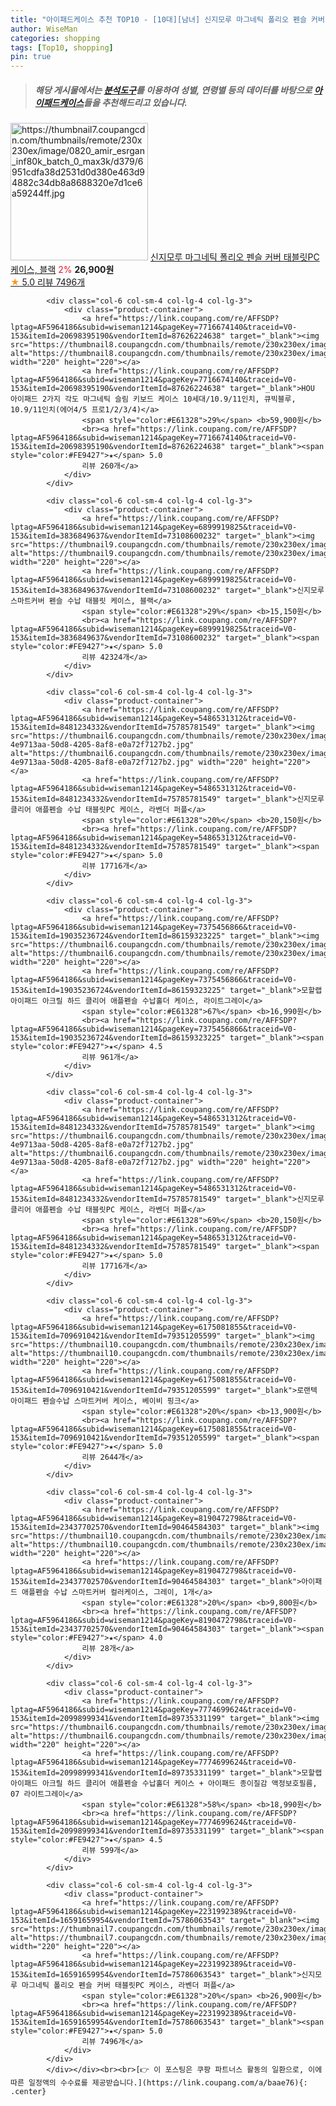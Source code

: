 ```yaml
---
title: "아이패드케이스 추천 TOP10 - [10대][남녀] 신지모루 마그네틱 폴리오 펜슬 커버 태블릿PC 케이스, 블랙"
author: WiseMan
categories: shopping
tags: [Top10, shopping]
pin: true
---
```


> ##### 해당 게시물에서는 [**분석도구**](https://itemscout.io/)를 이용하여 **성별**, **연령별** 등의 데이터를 바탕으로 [**아이패드케이스**](https://link.coupang.com/a/baae76)들을 추천해드리고 있습니다.
<div class="container"><div class="row">
            <div class="col-6 col-sm-4 col-lg-4 col-lg-3">
                <div class="product-container">
                    <a href="https://link.coupang.com/re/AFFSDP?lptag=AF5964186&subid=wiseman1214&pageKey=2231992389&traceid=V0-153&itemId=16591659967&vendorItemId=75786063418" target="_blank"><img src="https://thumbnail7.coupangcdn.com/thumbnails/remote/230x230ex/image/0820_amir_esrgan_inf80k_batch_0_max3k/d379/6951cdfa38d2531d0d380e463d94882c34db8a8688320e7d1ce6a59244ff.jpg" alt="https://thumbnail7.coupangcdn.com/thumbnails/remote/230x230ex/image/0820_amir_esrgan_inf80k_batch_0_max3k/d379/6951cdfa38d2531d0d380e463d94882c34db8a8688320e7d1ce6a59244ff.jpg" width="220" height="220"></a>
                    <a href="https://link.coupang.com/re/AFFSDP?lptag=AF5964186&subid=wiseman1214&pageKey=2231992389&traceid=V0-153&itemId=16591659967&vendorItemId=75786063418" target="_blank">신지모루 마그네틱 폴리오 펜슬 커버 태블릿PC 케이스, 블랙</a>
                    <span style="color:#E61328">2%</span> <b>26,900원</b>
                    <br><a href="https://link.coupang.com/re/AFFSDP?lptag=AF5964186&subid=wiseman1214&pageKey=2231992389&traceid=V0-153&itemId=16591659967&vendorItemId=75786063418" target="_blank"><span style="color:#FE9427">★</span> 5.0
                    리뷰 7496개</a>
                </div>
            </div>
            
            <div class="col-6 col-sm-4 col-lg-4 col-lg-3">
                <div class="product-container">
                    <a href="https://link.coupang.com/re/AFFSDP?lptag=AF5964186&subid=wiseman1214&pageKey=7716674140&traceid=V0-153&itemId=20698395190&vendorItemId=87626224638" target="_blank"><img src="https://thumbnail8.coupangcdn.com/thumbnails/remote/230x230ex/image/vendor_inventory/bdbf/46c4f4439fc9434b7731bc21b819bd308bbb99d37c58ce6efedafec5b58d.jpg" alt="https://thumbnail8.coupangcdn.com/thumbnails/remote/230x230ex/image/vendor_inventory/bdbf/46c4f4439fc9434b7731bc21b819bd308bbb99d37c58ce6efedafec5b58d.jpg" width="220" height="220"></a>
                    <a href="https://link.coupang.com/re/AFFSDP?lptag=AF5964186&subid=wiseman1214&pageKey=7716674140&traceid=V0-153&itemId=20698395190&vendorItemId=87626224638" target="_blank">HOU 아이패드 2가지 각도 마그네틱 슬림 키보드 케이스 10세대/10.9/11인치, 큐빅블루, 10.9/11인치(에어4/5 프로1/2/3/4)</a>
                    <span style="color:#E61328">29%</span> <b>59,900원</b>
                    <br><a href="https://link.coupang.com/re/AFFSDP?lptag=AF5964186&subid=wiseman1214&pageKey=7716674140&traceid=V0-153&itemId=20698395190&vendorItemId=87626224638" target="_blank"><span style="color:#FE9427">★</span> 5.0
                    리뷰 260개</a>
                </div>
            </div>
            
            <div class="col-6 col-sm-4 col-lg-4 col-lg-3">
                <div class="product-container">
                    <a href="https://link.coupang.com/re/AFFSDP?lptag=AF5964186&subid=wiseman1214&pageKey=6899919825&traceid=V0-153&itemId=3836849637&vendorItemId=73108600232" target="_blank"><img src="https://thumbnail9.coupangcdn.com/thumbnails/remote/230x230ex/image/0820_amir_esrgan_inf80k_batch_0_max3k/da83/76a1674d084346bf3ee82c87134336fc2629431fef7f2660c2243154dda4.jpg" alt="https://thumbnail9.coupangcdn.com/thumbnails/remote/230x230ex/image/0820_amir_esrgan_inf80k_batch_0_max3k/da83/76a1674d084346bf3ee82c87134336fc2629431fef7f2660c2243154dda4.jpg" width="220" height="220"></a>
                    <a href="https://link.coupang.com/re/AFFSDP?lptag=AF5964186&subid=wiseman1214&pageKey=6899919825&traceid=V0-153&itemId=3836849637&vendorItemId=73108600232" target="_blank">신지모루 스마트커버 펜슬 수납 태블릿 케이스, 블랙</a>
                    <span style="color:#E61328">29%</span> <b>15,150원</b>
                    <br><a href="https://link.coupang.com/re/AFFSDP?lptag=AF5964186&subid=wiseman1214&pageKey=6899919825&traceid=V0-153&itemId=3836849637&vendorItemId=73108600232" target="_blank"><span style="color:#FE9427">★</span> 5.0
                    리뷰 42324개</a>
                </div>
            </div>
            
            <div class="col-6 col-sm-4 col-lg-4 col-lg-3">
                <div class="product-container">
                    <a href="https://link.coupang.com/re/AFFSDP?lptag=AF5964186&subid=wiseman1214&pageKey=5486531312&traceid=V0-153&itemId=8481234332&vendorItemId=75785781549" target="_blank"><img src="https://thumbnail6.coupangcdn.com/thumbnails/remote/230x230ex/image/retail/images/1257674761816392-4e9713aa-50d8-4205-8af8-e0a72f7127b2.jpg" alt="https://thumbnail6.coupangcdn.com/thumbnails/remote/230x230ex/image/retail/images/1257674761816392-4e9713aa-50d8-4205-8af8-e0a72f7127b2.jpg" width="220" height="220"></a>
                    <a href="https://link.coupang.com/re/AFFSDP?lptag=AF5964186&subid=wiseman1214&pageKey=5486531312&traceid=V0-153&itemId=8481234332&vendorItemId=75785781549" target="_blank">신지모루 클리어 애플펜슬 수납 태블릿PC 케이스, 라벤더 퍼플</a>
                    <span style="color:#E61328">20%</span> <b>20,150원</b>
                    <br><a href="https://link.coupang.com/re/AFFSDP?lptag=AF5964186&subid=wiseman1214&pageKey=5486531312&traceid=V0-153&itemId=8481234332&vendorItemId=75785781549" target="_blank"><span style="color:#FE9427">★</span> 5.0
                    리뷰 17716개</a>
                </div>
            </div>
            
            <div class="col-6 col-sm-4 col-lg-4 col-lg-3">
                <div class="product-container">
                    <a href="https://link.coupang.com/re/AFFSDP?lptag=AF5964186&subid=wiseman1214&pageKey=7375456866&traceid=V0-153&itemId=19035236724&vendorItemId=86159323225" target="_blank"><img src="https://thumbnail6.coupangcdn.com/thumbnails/remote/230x230ex/image/vendor_inventory/88fc/3c38f2adaa53c3245d153897a8a160a75e9cde125ecdf4b572a36d7a8670.png" alt="https://thumbnail6.coupangcdn.com/thumbnails/remote/230x230ex/image/vendor_inventory/88fc/3c38f2adaa53c3245d153897a8a160a75e9cde125ecdf4b572a36d7a8670.png" width="220" height="220"></a>
                    <a href="https://link.coupang.com/re/AFFSDP?lptag=AF5964186&subid=wiseman1214&pageKey=7375456866&traceid=V0-153&itemId=19035236724&vendorItemId=86159323225" target="_blank">모할랩 아이패드 아크릴 하드 클리어 애플펜슬 수납홀더 케이스, 라이트그레이</a>
                    <span style="color:#E61328">67%</span> <b>16,990원</b>
                    <br><a href="https://link.coupang.com/re/AFFSDP?lptag=AF5964186&subid=wiseman1214&pageKey=7375456866&traceid=V0-153&itemId=19035236724&vendorItemId=86159323225" target="_blank"><span style="color:#FE9427">★</span> 4.5
                    리뷰 961개</a>
                </div>
            </div>
            
            <div class="col-6 col-sm-4 col-lg-4 col-lg-3">
                <div class="product-container">
                    <a href="https://link.coupang.com/re/AFFSDP?lptag=AF5964186&subid=wiseman1214&pageKey=5486531312&traceid=V0-153&itemId=8481234332&vendorItemId=75785781549" target="_blank"><img src="https://thumbnail6.coupangcdn.com/thumbnails/remote/230x230ex/image/retail/images/1257674761816392-4e9713aa-50d8-4205-8af8-e0a72f7127b2.jpg" alt="https://thumbnail6.coupangcdn.com/thumbnails/remote/230x230ex/image/retail/images/1257674761816392-4e9713aa-50d8-4205-8af8-e0a72f7127b2.jpg" width="220" height="220"></a>
                    <a href="https://link.coupang.com/re/AFFSDP?lptag=AF5964186&subid=wiseman1214&pageKey=5486531312&traceid=V0-153&itemId=8481234332&vendorItemId=75785781549" target="_blank">신지모루 클리어 애플펜슬 수납 태블릿PC 케이스, 라벤더 퍼플</a>
                    <span style="color:#E61328">69%</span> <b>20,150원</b>
                    <br><a href="https://link.coupang.com/re/AFFSDP?lptag=AF5964186&subid=wiseman1214&pageKey=5486531312&traceid=V0-153&itemId=8481234332&vendorItemId=75785781549" target="_blank"><span style="color:#FE9427">★</span> 5.0
                    리뷰 17716개</a>
                </div>
            </div>
            
            <div class="col-6 col-sm-4 col-lg-4 col-lg-3">
                <div class="product-container">
                    <a href="https://link.coupang.com/re/AFFSDP?lptag=AF5964186&subid=wiseman1214&pageKey=6175081855&traceid=V0-153&itemId=7096910421&vendorItemId=79351205599" target="_blank"><img src="https://thumbnail10.coupangcdn.com/thumbnails/remote/230x230ex/image/0820_amir_esrgan_inf80k_batch_0_max3k/ab57/d99764f7875ba625b7489cd17bdf097c0879e9d37e8fcd7efd6a31c0cad7.jpg" alt="https://thumbnail10.coupangcdn.com/thumbnails/remote/230x230ex/image/0820_amir_esrgan_inf80k_batch_0_max3k/ab57/d99764f7875ba625b7489cd17bdf097c0879e9d37e8fcd7efd6a31c0cad7.jpg" width="220" height="220"></a>
                    <a href="https://link.coupang.com/re/AFFSDP?lptag=AF5964186&subid=wiseman1214&pageKey=6175081855&traceid=V0-153&itemId=7096910421&vendorItemId=79351205599" target="_blank">로랜텍 아이패드 펜슬수납 스마트커버 케이스, 베이비 핑크</a>
                    <span style="color:#E61328">20%</span> <b>13,900원</b>
                    <br><a href="https://link.coupang.com/re/AFFSDP?lptag=AF5964186&subid=wiseman1214&pageKey=6175081855&traceid=V0-153&itemId=7096910421&vendorItemId=79351205599" target="_blank"><span style="color:#FE9427">★</span> 5.0
                    리뷰 2644개</a>
                </div>
            </div>
            
            <div class="col-6 col-sm-4 col-lg-4 col-lg-3">
                <div class="product-container">
                    <a href="https://link.coupang.com/re/AFFSDP?lptag=AF5964186&subid=wiseman1214&pageKey=8190472798&traceid=V0-153&itemId=23437702570&vendorItemId=90464584303" target="_blank"><img src="https://thumbnail10.coupangcdn.com/thumbnails/remote/230x230ex/image/vendor_inventory/cecc/738a324753b7b64283dec8a43219022d69974b5c11265f0ec72687558288.jpg" alt="https://thumbnail10.coupangcdn.com/thumbnails/remote/230x230ex/image/vendor_inventory/cecc/738a324753b7b64283dec8a43219022d69974b5c11265f0ec72687558288.jpg" width="220" height="220"></a>
                    <a href="https://link.coupang.com/re/AFFSDP?lptag=AF5964186&subid=wiseman1214&pageKey=8190472798&traceid=V0-153&itemId=23437702570&vendorItemId=90464584303" target="_blank">아이패드 애플펜슬 수납 스마트커버 컬러케이스, 그레이, 1개</a>
                    <span style="color:#E61328">20%</span> <b>9,800원</b>
                    <br><a href="https://link.coupang.com/re/AFFSDP?lptag=AF5964186&subid=wiseman1214&pageKey=8190472798&traceid=V0-153&itemId=23437702570&vendorItemId=90464584303" target="_blank"><span style="color:#FE9427">★</span> 4.0
                    리뷰 28개</a>
                </div>
            </div>
            
            <div class="col-6 col-sm-4 col-lg-4 col-lg-3">
                <div class="product-container">
                    <a href="https://link.coupang.com/re/AFFSDP?lptag=AF5964186&subid=wiseman1214&pageKey=7774699624&traceid=V0-153&itemId=20998999341&vendorItemId=89735331199" target="_blank"><img src="https://thumbnail6.coupangcdn.com/thumbnails/remote/230x230ex/image/vendor_inventory/79c3/60fd8a1388c32bf20bf2b32a9868d694a775900f50f71980fead152bb6ff.jpg" alt="https://thumbnail6.coupangcdn.com/thumbnails/remote/230x230ex/image/vendor_inventory/79c3/60fd8a1388c32bf20bf2b32a9868d694a775900f50f71980fead152bb6ff.jpg" width="220" height="220"></a>
                    <a href="https://link.coupang.com/re/AFFSDP?lptag=AF5964186&subid=wiseman1214&pageKey=7774699624&traceid=V0-153&itemId=20998999341&vendorItemId=89735331199" target="_blank">모할랩 아이패드 아크릴 하드 클리어 애플펜슬 수납홀더 케이스 + 아이패드 종이질감 액정보호필름, 07 라이트그레이</a>
                    <span style="color:#E61328">58%</span> <b>18,990원</b>
                    <br><a href="https://link.coupang.com/re/AFFSDP?lptag=AF5964186&subid=wiseman1214&pageKey=7774699624&traceid=V0-153&itemId=20998999341&vendorItemId=89735331199" target="_blank"><span style="color:#FE9427">★</span> 4.5
                    리뷰 599개</a>
                </div>
            </div>
            
            <div class="col-6 col-sm-4 col-lg-4 col-lg-3">
                <div class="product-container">
                    <a href="https://link.coupang.com/re/AFFSDP?lptag=AF5964186&subid=wiseman1214&pageKey=2231992389&traceid=V0-153&itemId=16591659954&vendorItemId=75786063543" target="_blank"><img src="https://thumbnail7.coupangcdn.com/thumbnails/remote/230x230ex/image/0820_amir_esrgan_inf80k_batch_3_max3k/2da9/11ef892e7b8ac3dfd699386f278bb528bbadec0c84020cbc00380fc45a31.jpg" alt="https://thumbnail7.coupangcdn.com/thumbnails/remote/230x230ex/image/0820_amir_esrgan_inf80k_batch_3_max3k/2da9/11ef892e7b8ac3dfd699386f278bb528bbadec0c84020cbc00380fc45a31.jpg" width="220" height="220"></a>
                    <a href="https://link.coupang.com/re/AFFSDP?lptag=AF5964186&subid=wiseman1214&pageKey=2231992389&traceid=V0-153&itemId=16591659954&vendorItemId=75786063543" target="_blank">신지모루 마그네틱 폴리오 펜슬 커버 태블릿PC 케이스, 라벤더 퍼플</a>
                    <span style="color:#E61328">20%</span> <b>26,900원</b>
                    <br><a href="https://link.coupang.com/re/AFFSDP?lptag=AF5964186&subid=wiseman1214&pageKey=2231992389&traceid=V0-153&itemId=16591659954&vendorItemId=75786063543" target="_blank"><span style="color:#FE9427">★</span> 5.0
                    리뷰 7496개</a>
                </div>
            </div>
            </div></div><br><br>[👉 이 포스팅은 쿠팡 파트너스 활동의 일환으로, 이에 따른 일정액의 수수료를 제공받습니다.](https://link.coupang.com/a/baae76){: .center}